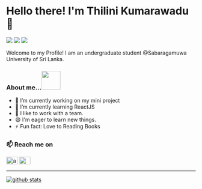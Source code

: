 ### <h1>Hello there! I'm Thilini Kumarawadu 👋</h1>

<p align="left">
  <img src="https://img.shields.io/badge/Age-20+-blue" />
  <img src="https://img.shields.io/badge/Lives-Sri%20Lanka-success" />
  <img src="https://img.shields.io/badge/Languages-English%20%26%20Sinhala-brightgreen" />
</p>

Welcome to my Profile! I am an undergraduate student @Sabaragamuwa University of Sri Lanka.

### About me...<img src="https://media.giphy.com/media/VgCDAzcKvsR6OM0uWg/giphy.gif" width="50" />

- 🔭 I’m currently working on my mini project
- 🌱 I’m currently learning ReactJS
- 🤝 I like to work with a team.
- 😄 I'm eager to learn new things.
- ⚡ Fun fact: Love to Reading Books

### 📫 Reach me on
<a href="https://www.linkedin.com/in/thilini-erandi-3187451a2/" target="blank"><img  src="https://cdn.jsdelivr.net/npm/simple-icons@3.0.1/icons/linkedin.svg" alt="aksia" height="20" width="30" /></a>
<a href = "mailto: thilini.e97@gmail.com"><img  src="https://simpleicons.org/icons/gmail.svg" height="20" width="30" /></a>

<!-- <hr>

### 🛠 Tech Stack -->

<!-- <img src="https://raw.githubusercontent.com/devicons/devicon/master/icons/html5/html5-original-wordmark.svg" alt="html5" width="40"> | <img src="https://raw.githubusercontent.com/devicons/devicon/master/icons/css3/css3-original-wordmark.svg" alt="css3" width="45" height="45"/> | <img src="https://raw.githubusercontent.com/devicons/devicon/master/icons/javascript/javascript-original.svg" width="40"> | <img src="https://www.vectorlogo.zone/logos/php/php-ar21.svg" alt="php" width="50"> | <img src="https://www.vectorlogo.zone/logos/mysql/mysql-ar21.svg" alt="mysql" width="80"> | <img src="https://www.vectorlogo.zone/logos/getbootstrap/getbootstrap-icon.svg" alt="boostrap" width="40"> | <img height="50" src="https://www.vectorlogo.zone/logos/laravel/laravel-ar21.svg"> | <img src="https://raw.githubusercontent.com/devicons/devicon/master/icons/react/react-original-wordmark.svg" alt="react" width="40" height="40"/> | <img src="https://www.vectorlogo.zone/logos/git-scm/git-scm-icon.svg" alt="git" width="40"> | <img src="https://www.vectorlogo.zone/logos/visualstudio_code/visualstudio_code-icon.svg" alt="postman" width="40"> 
|:-:|:-:|:-:|:-:|:-:|:-:|:-:|:-:|:-:|:-:| -->

<!-- <img src="https://raw.githubusercontent.com/vishwasnavadak/vishwasnavadak/master/img/nodejs.png" width=60 alt="nodejs icon"> -->
<!-- <img src="https://user-images.githubusercontent.com/59575502/127426153-6f6d6c91-9778-43d9-a1df-95df61f23438.png" alt="mongodb" width="25" height="25" /> -->

<hr>

[![github stats](https://github-readme-stats.vercel.app/api?username=ThiliniErandi&count_private=true&theme=github_dark&icon_color=ec362f&show_icons=true)](https://github.com/ThiliniErandi)
